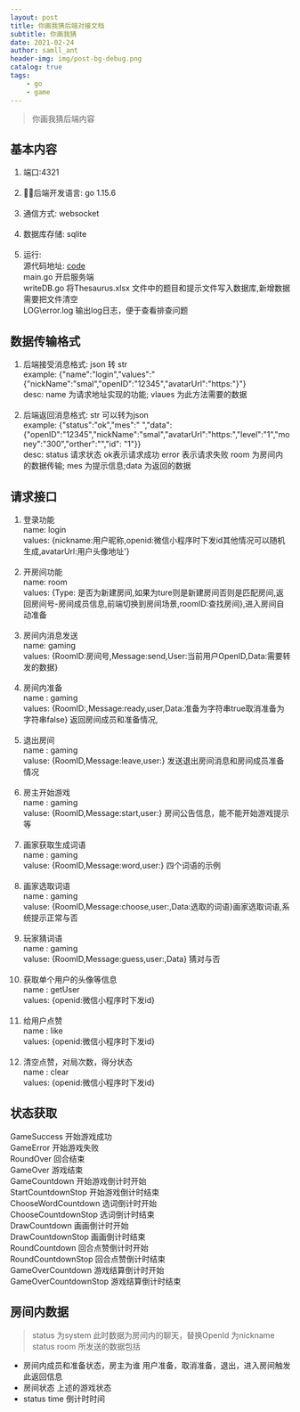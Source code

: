 ```yaml
---
layout: post
title: 你画我猜后端对接文档
subtitle: 你画我猜
date: 2021-02-24
author: samll_ant
header-img: img/post-bg-debug.png
catalog: true
tags:
    - go
    - game
---
```


> 你画我猜后端内容

## 基本内容
 1. 端口:4321 <br>
 &emsp;
 2. 后端开发语言: go 1.15.6<br>
 &emsp;
 3. 通信方式: websocket<br>
 &emsp;
 4. 数据库存储: sqlite <br>
 &emsp;
 5. 运行: <br>
  源代码地址: [code](https://github.com/xingmegshuo/draw)<br>
  main.go 开启服务端<br>
  writeDB.go 将Thesaurus.xlsx 文件中的题目和提示文件写入数据库,新增数据需要把文件清空 <br>
  LOG\error.log 输出log日志，便于查看排查问题 <br>

## 数据传输格式
 1. 后端接受消息格式: json 转 str <br>
example: {"name":"login","values":"{"nickName":"smal","openID":"12345","avatarUrl":"https:"}"}<br>
desc: name 为请求地址实现的功能; vlaues 为此方法需要的数据<br>
&emsp;
 2. 后端返回消息格式: str 可以转为json <br>
example: {"status":"ok","mes":" ","data":{"openID":"12345","nickName":"smal","avatarUrl":"https:","level":"1","money":"300","orther":"","id": "1"}}<br>
desc: status 请求状态 ok表示请求成功 error 表示请求失败 room 为房间内的数据传输; mes 为提示信息;data 为返回的数据

## 请求接口
 1. 登录功能<br>
name: login<br>
values: {nickname:用户昵称,openid:微信小程序时下发id其他情况可以随机生成,avatarUrl:用户头像地址'}<br>
&emsp;
 2. 开房间功能<br>
name: room<br>
values: {Type: 是否为新建房间,如果为ture则是新建房间否则是匹配房间,返回房间号-房间成员信息,前端切换到房间场景,roomID:查找房间},进入房间自动准备<br>
&emsp;
 3. 房间内消息发送<br>
 name: gaming<br>
 values: {RoomID:房间号,Message:send,User:当前用户OpenID,Data:需要转发的数据} <br>
 &emsp;
 4. 房间内准备<br>
 name : gaming<br>
 values: {RoomID:,Message:ready,user,Data:准备为字符串true取消准备为字符串false} 返回房间成员和准备情况,<br>
 &emsp;
 5. 退出房间<br>
 name : gaming<br>
 valuse: {RoomID,Message:leave,user:} 发送退出房间消息和房间成员准备情况<br>
 &emsp;
 6. 房主开始游戏<br>
 name : gaming<br>
 valuse: {RoomID,Message:start,user:} 房间公告信息，能不能开始游戏提示等<br>
  &emsp;
 7. 画家获取生成词语<br>
 name : gaming<br>
 valuse: {RoomID,Message:word,user:} 四个词语的示例<br>
 &emsp;
 8. 画家选取词语<br>
 name : gaming<br>
 valuse: {RoomID,Message:choose,user:,Data:选取的词语}画家选取词语,系统提示正常与否<br>
 &emsp;
 9. 玩家猜词语<br>
 name : gaming<br>
 valuse: {RoomID,Message:guess,user:,Data} 猜对与否<br>
  &emsp;
 10. 获取单个用户的头像等信息<br>
 name : getUser<br>
 values: {openid:微信小程序时下发id}<br>
  &emsp;
 11. 给用户点赞<br>
 name : like<br>
 values: {openid:微信小程序时下发id}<br>
  &emsp;
 12. 清空点赞，对局次数，得分状态<br>
 name : clear<br>
 values: {openid:微信小程序时下发id}<br>
## 状态获取
GameSuccess 开始游戏成功<br>
GameError 开始游戏失败<br>
RoundOver 回合结束<br>
GameOver 游戏结束<br>
GameCountdown 开始游戏倒计时开始<br>
StartCountdownStop 开始游戏倒计时结束<br>
ChooseWordCountdown 选词倒计时开始<br>
ChooseCountdownStop 选词倒计时结束<br>
DrawCountdown 画画倒计时开始<br>
DrawCountdownStop  画画倒计时结束<br>
RoundCountdown  回合点赞倒计时开始<br>
RoundCountdownStop 回合点赞倒计时结束<br>
GameOverCountdown  游戏结算倒计时开始<br>
GameOverCountdownStop 游戏结算倒计时结束

## 房间内数据
> status 为system 此时数据为房间内的聊天，替换OpenId 为nickname<br>
status  room 所发送的数据包括<br>
- 房间内成员和准备状态，房主为谁  用户准备，取消准备，退出，进入房间触发此返回信息
- 房间状态  上述的游戏状态
- status time 倒计时时间
